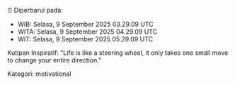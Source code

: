 ⏰ Diperbarui pada:
- WIB: Selasa, 9 September 2025 03.29.09 UTC
- WITA: Selasa, 9 September 2025 04.29.09 UTC
- WIT: Selasa, 9 September 2025 05.29.09 UTC

Kutipan Inspiratif:
"Life is like a steering wheel, it only takes one small move to change your entire direction."


Kategori: motivational

